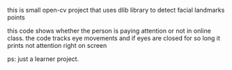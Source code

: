 this is small open-cv project that uses dlib library to detect facial landmarks points

this code shows whether the person is paying attention or not in online class.
the code tracks eye movements and if eyes are closed for so long it prints not attention right on screen



ps: just a learner project.


